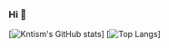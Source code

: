 ### Hi 👋

[![Kntism's GitHub stats](https://github-readme-stats.vercel.app/api?username=kntism&show_icons=true)]
[![Top Langs](https://github-readme-stats.vercel.app/api/top-langs/?username=kntism&layout=compact)]

<!--
**kntism/kntism** is a ✨ _special_ ✨ repository because its `README.md` (this file) appears on your GitHub profile.

Here are some ideas to get you started:

- 🔭 I’m currently working on ...
- 🌱 I’m currently learning ...
- 👯 I’m looking to collaborate on ...
- 🤔 I’m looking for help with ...
- 💬 Ask me about ...
- 📫 How to reach me: ...
- 😄 Pronouns: ...
- ⚡ Fun fact: ...
-->

